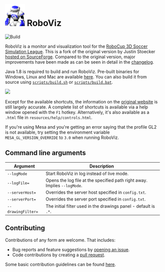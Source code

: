 ![Logo](src/main/resources/images/icon.png) RoboViz
==================

![Build](https://github.com/magmaOffenburg/RoboViz/workflows/Build/badge.svg)

RoboViz is a monitor and visualization tool for the [RoboCup 3D Soccer Simulation League](https://ssim.robocup.org/3d-simulation/). This is a fork of the original version by Justin Stoecker [hosted on SourceForge](https://sourceforge.net/projects/rcroboviz/). Compared to the original version, major improvements have been made as can be seen in detail in the [changelog](CHANGELOG.md).

Java 1.8 is required to build and run RoboViz. Pre-built binaries for Windows, Linux and Mac are available [here](https://github.com/magmaOffenburg/RoboViz/releases). You can also build it from source using [`scripts/build.sh`](scripts/build.sh) or [`scripts/build.bat`](scripts/build.bat).

![](images/video.gif)

Except for the available shortcuts, the information on the [original website](https://sites.google.com/site/umroboviz) is still largely accurate. A complete list of shortcuts is available via a help window opened with the `F1` hotkey. Alternatively, it's also available as a `.html` file in `resources/help/controls.html`.

If you're using Mesa and you're getting an error saying that the profile GL2 is not available, try setting the environment variable `MESA_GL_VERSION_OVERRIDE` to `3.0` when running RoboViz.

## Command line arguments

| Argument           | Description                                                               |
|--------------------|---------------------------------------------------------------------------|
| `--logMode`        | Start RoboViz in log instead of live mode.                                |
| `--logFile=`       | Opens the log file at the specified path right away. Implies `--logMode`. |
| `--serverHost=`    | Overrides the server host specified in `config.txt`.                      |
| `--serverPort=`    | Overrides the server port specified in `config.txt`.                      |
| `--drawingFilter=` | The initial filter used in the drawings panel - default is `.*`.          |

## Contributing

Contributions of any form are welcome. That includes:
- Bug reports and feature suggestions by [opening an issue](https://github.com/magmaOffenburg/RoboViz/issues/new).
- Code contributions by creating a [pull request](https://github.com/magmaOffenburg/RoboViz/pulls?q=is%3Aopen+is%3Apr).

Some basic contribution guidelines can be found [here](CONTRIBUTING.md).
